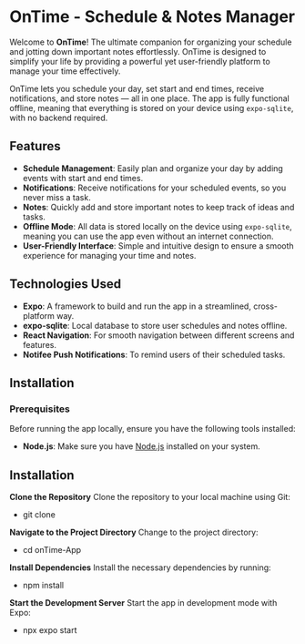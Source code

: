 # OnTime - Schedule & Notes Manager

Welcome to **OnTime**! The ultimate companion for organizing your schedule and jotting down important notes effortlessly. OnTime is designed to simplify your life by providing a powerful yet user-friendly platform to manage your time effectively.

OnTime lets you schedule your day, set start and end times, receive notifications, and store notes — all in one place. The app is fully functional offline, meaning that everything is stored on your device using `expo-sqlite`, with no backend required.

## Features

- **Schedule Management**: Easily plan and organize your day by adding events with start and end times.
- **Notifications**: Receive notifications for your scheduled events, so you never miss a task.
- **Notes**: Quickly add and store important notes to keep track of ideas and tasks.
- **Offline Mode**: All data is stored locally on the device using `expo-sqlite`, meaning you can use the app even without an internet connection.
- **User-Friendly Interface**: Simple and intuitive design to ensure a smooth experience for managing your time and notes.

## Technologies Used

- **Expo**: A framework to build and run the app in a streamlined, cross-platform way.
- **expo-sqlite**: Local database to store user schedules and notes offline.
- **React Navigation**: For smooth navigation between different screens and features.
- **Notifee Push Notifications**: To remind users of their scheduled tasks.

## Installation

### Prerequisites

Before running the app locally, ensure you have the following tools installed:

- **Node.js**: Make sure you have [Node.js](https://nodejs.org/) installed on your system.

## Installation
**Clone the Repository**
Clone the repository to your local machine using Git:
- git clone

**Navigate to the Project Directory**
Change to the project directory:
- cd onTime-App

**Install Dependencies**
Install the necessary dependencies by running:
- npm install

**Start the Development Server**
Start the app in development mode with Expo:
- npx expo start
